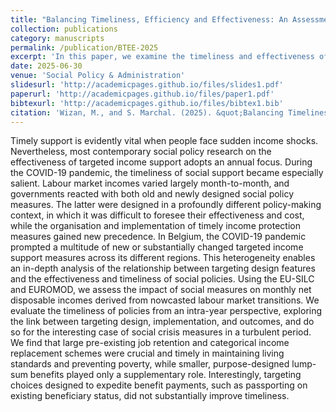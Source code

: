 ```yaml
---
title: "Balancing Timeliness, Efficiency and Effectiveness: An Assessment of Targeted Social Policies in Challenging Times"
collection: publications
category: manuscripts
permalink: /publication/BTEE-2025
excerpt: 'In this paper, we examine the timeliness and effectiveness of targeted income support measures in Belgium during COVID-19.'
date: 2025-06-30
venue: 'Social Policy & Administration'
slidesurl: 'http://academicpages.github.io/files/slides1.pdf'
paperurl: 'http://academicpages.github.io/files/paper1.pdf'
bibtexurl: 'http://academicpages.github.io/files/bibtex1.bib'
citation: 'Wizan, M., and S. Marchal. (2025). &quot;Balancing Timeliness, Efficiency and Effectiveness: An Assessment of Targeted Social Policies in Challenging Times.&quot; <i>Social Policy &amp; Administration</i>, 1–15. <a href="https://doi.org/10.1111/spol.13156">https://doi.org/10.1111/spol.13156</a>.'
---
```

Timely support is evidently vital when people face sudden income shocks. Nevertheless, most contemporary social policy research on the effectiveness of targeted income support adopts an annual focus. During the COVID-19 pandemic, the timeliness of social support became especially salient. Labour market incomes varied largely month-to-month, and governments reacted with both old and newly designed social policy measures. The latter were designed in a profoundly different policy-making context, in which it was difficult to foresee their effectiveness and cost, while the organisation and implementation of timely income protection measures gained new precedence. In Belgium, the COVID-19 pandemic prompted a multitude of new or substantially changed targeted income support measures across its different regions. This heterogeneity enables an in-depth analysis of the relationship between targeting design features and the effectiveness and timeliness of social policies. Using the EU-SILC and EUROMOD, we assess the impact of social measures on monthly net disposable incomes derived from nowcasted labour market transitions. We evaluate the timeliness of policies from an intra-year perspective, exploring the link between targeting design, implementation, and outcomes, and do so for the interesting case of social crisis measures in a turbulent period. We find that large pre-existing job retention and categorical income replacement schemes were crucial and timely in maintaining living standards and preventing poverty, while smaller, purpose-designed lump-sum benefits played only a supplementary role. Interestingly, targeting choices designed to expedite benefit payments, such as passporting on existing beneficiary status, did not substantially improve timeliness.

